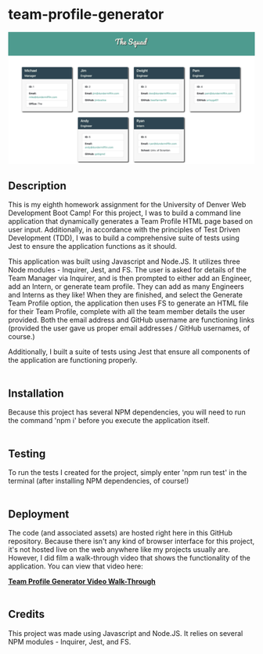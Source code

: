 # team-profile-generator

![screenshot of website](./screenshot.png)

## Description

This is my eighth homework assignment for the University of Denver Web Development Boot Camp! For this project, I was to build a command line application that dynamically generates a Team Profile HTML page based on user input. Additionally, in accordance with the principles of Test Driven Development (TDD), I was to build a comprehensive suite of tests using Jest to ensure the application functions as it should. <br>

This application was built using Javascript and Node.JS. It utilizes three Node modules - Inquirer, Jest, and FS. The user is asked for details of the Team Manager via Inquirer, and is then prompted to either add an Engineer, add an Intern, or generate team profile. They can add as many Engineers and Interns as they like! When they are finished, and select the Generate Team Profile option, the application then uses FS to generate an HTML file for their Team Profile, complete with all the team member details the user provided. Both the email address and GitHub username are functioning links (provided the user gave us proper email addresses / GitHub usernames, of course.)

Additionally, I built a suite of tests using Jest that ensure all components of the application are functioning properly.
<br><br>

## Installation

Because this project has several NPM dependencies, you will need to run the command 'npm i' before you execute the application itself.
<br><br>

## Testing

To run the tests I created for the project, simply enter 'npm run test' in the terminal (after installing NPM dependencies, of course!)
<br><br>

## Deployment

The code (and associated assets) are hosted right here in this GitHub repository. Because there isn't any kind of browser interface for this project, it's not hosted live on the web anywhere like my projects usually are. However, I did film a walk-through video that shows the functionality of the application. You can view that video here:

<a href="" target="blank"><b>Team Profile Generator Video Walk-Through</b></a>
<br><br>

## Credits

This project was made using Javascript and Node.JS. It relies on several NPM modules - Inquirer, Jest, and FS.
